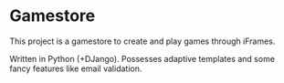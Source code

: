 Gamestore
=========

This project is a gamestore to create and play games through iFrames.

Written in Python (+DJango). Possesses adaptive templates and some fancy features like email validation.
